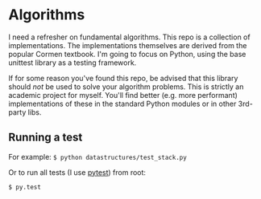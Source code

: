 # Algorithms

I need a refresher on fundamental algorithms. This repo is a collection of implementations. The implementations themselves are derived from the popular Cormen textbook. I'm going to focus on Python, using the base unittest library as a testing framework.

If for some reason you've found this repo, be advised that this library should *not* be used to solve your algorithm problems. This is strictly an academic project for myself. You'll find better (e.g. more performant) implementations of these in the standard Python modules or in other 3rd-party libs.

## Running a test

For example: ``` $ python datastructures/test_stack.py ```

Or to run all tests (I use [pytest](http://pytest.org/latest/)) from root:

``` $ py.test ```
